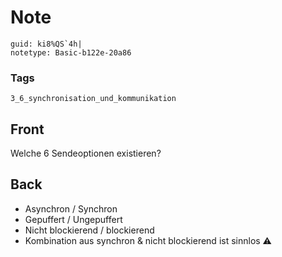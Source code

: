 # Note
```
guid: ki8%QS`4h|
notetype: Basic-b122e-20a86
```

### Tags
```
3_6_synchronisation_und_kommunikation
```

## Front
Welche 6 Sendeoptionen existieren?

## Back
<ul>
  <li>Asynchron / Synchron
  <li>Gepuffert / Ungepuffert
  <li>Nicht blockierend / blockierend
  <li>Kombination aus synchron & nicht blockierend ist sinnlos ⚠
</ul>
